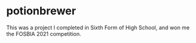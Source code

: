 # potionbrewer
This was a project I completed in Sixth Form of High School, and won me the FOSBIA 2021 competition.
